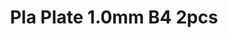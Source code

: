 ---
layout: product
title: "Pla Plate 1.0mm B4 2pcs"
price: "1600" 
desc: "Pla ploča"
img_path: "/assets/img/70124.webp"
brand: "N/A"
available: false
special_offer: false
new: false
soon: false
cat: "070000"
subcat: "070500"
subsubcat: "0N/A"
sifra: "70124"
popular: false
spec: false
---
